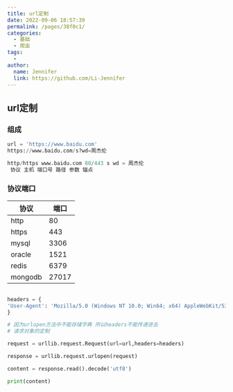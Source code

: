 ```yaml
---
title: url定制
date: 2022-09-06 18:57:39
permalink: /pages/38f0c1/
categories:
  - 基础
  - 爬虫
tags:
  - 
author: 
  name: Jennifer
  link: https://github.com/Li-Jennifer
---
```

## url定制
### 组成
```python 
url = 'https://www.baidu.com'
https://www.baidu.com/s?wd=周杰伦

http/https www.baidu.com 80/443 s wd = 周杰伦 
 协议 主机 端口号 路径 参数 锚点
```
### 协议端口
| 协议   | 端口 |
| ------ | ---- |
| http   | 80   |
| https  | 443  |
| mysql  | 3306 |
| oracle | 1521 |
| redis  | 6379 |
| mongodb       |   27017   |
```python

headers = {
'User-Agent': 'Mozilla/5.0 (Windows NT 10.0; Win64; x64) AppleWebKit/537.36 (KHTML, like Gecko) Chrome/92.0.4515.159 Safari/537.36'
}

# 因为urlopen方法中不能存储字典 所以headers不能传递进去
# 请求对象的定制

request = urllib.request.Request(url=url,headers=headers)

response = urllib.request.urlopen(request)

content = response.read().decode('utf8')

print(content)
```